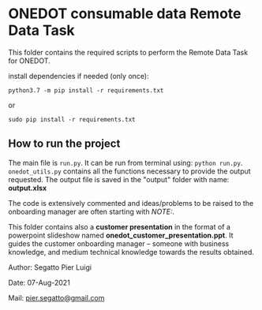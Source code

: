 # ONEDOT consumable data Remote Data TaskThis folder contains the required scripts to perform the Remote Data Task forONEDOT.install dependencies if needed (only once):`python3.7 -m pip install -r requirements.txt`or`sudo pip install -r requirements.txt`## How to run the projectThe main file is `run.py`. It can be run from terminal using: `python run.py`.`onedot_utils.py` contains all the functions necessary to provide the outputrequested. The output file is saved in the "output" folder with name:**output.xlsx**The code is extensively commented and ideas/problems to be raised to the onboardingmanager are often starting with *NOTE:*.This folder contains also a **customer presentation** in the format of a powerpointslideshow named **onedot_customer_presentation.ppt**.It guides the customer onboarding manager – someone with business knowledge,and medium technical knowledge towards the results obtained.Author: Segatto Pier LuigiDate: 07-Aug-2021Mail: pier.segatto@gmail.com